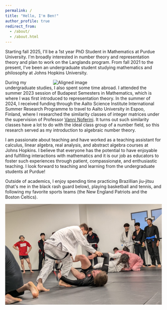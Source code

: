 ```yaml
---
permalink: /
title: "Hello, I'm Ben!"
author_profile: true
redirect_from: 
  - /about/
  - /about.html
---
```


Starting fall 2025, I'll be a 1st year PhD Student in Mathematics at Purdue University. I'm broadly interested in number theory and representation theory and plan to work on the Langlands program. From fall 2021 to the present, I've been an undergraduate student studying mathematics and philosophy at Johns Hopkins University. 

<img src="/images/Facing blackboard side profile.JPG" alt="Aligned image" class="aligned-image"
style="width: 350px; float: right; margin-left: 8px;"> 

During my undergraduate studies, I also spent some time abroad. I attended the summer 2023 session of Budapest Semesters in Mathematics, which is where I was first introduced to representation theory. In the summer of 2024, I received funding through the Aalto Science Institute International Summer Research Programme to travel to Aalto University in Espoo, Finland, where I researched the similarity classes of integer matrices under the supervision of Professor [Vanni Noferini](https://math.aalto.fi/~noferiv1/). It turns out such similarity classes have a lot to do with the ideal class group of a number field, so this research served as my introduction to algebraic number theory. 

I am passionate about teaching and have worked as a teaching assistant for calculus, linear algebra, real analysis, and abstract algebra courses at Johns Hopkins. I believe that everyone has the potential to have enjoyable and fulfilling interactions with mathematics and it is our job as educators to foster such experiences through patient, compassionate, and enthusiastic teaching. I look forward to teaching and learning from the undergraduate students at Purdue!

Outside of academics, I enjoy spending time practicing Brazillian jiu-jitsu (that's me in the black rash guard below), playing basketball and tennis, and following my favorite sports teams (the New England Patriots and the Boston Celtics). 

<img src="/images/Jiu-jitsu (wideshot).jpg" alt="Aligned image" class="aligned-image"
style="width: 700px; float: right; margin-left: 8px;"> 
